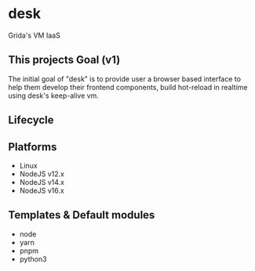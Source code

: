 # desk
Grida's VM IaaS


## This projects Goal (v1)

The initial goal of "desk" is to provide user a browser based interface to help them develop their frontend components, build hot-reload in realtime using desk's keep-alive vm.


## Lifecycle

## Platforms
- Linux
- NodeJS v12.x
- NodeJS v14.x
- NodeJS v16.x

## Templates & Default modules

- node
- yarn
- pnpm
- python3
